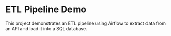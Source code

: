 # ETL Pipeline Demo
This project demonstrates an ETL pipeline using Airflow to extract data from an API and load it into a SQL database.
